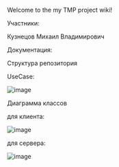 Welcome to the my TMP project wiki!

Участники:

Кузнецов Михаил Владимирович

Документация:

Структура репозитория

UseCase: 

![image](https://github.com/user-attachments/assets/544f0c7f-4a09-4749-8ab1-d0c4a55d19b5)

Диаграмма классов

для клиента:

![image](https://github.com/user-attachments/assets/7bff0665-e2bf-4c79-98ed-a5b237b7b396)

для сервера:

![image](https://github.com/user-attachments/assets/29d1c418-a0f9-476a-8f03-c5b2d32f8e53)

